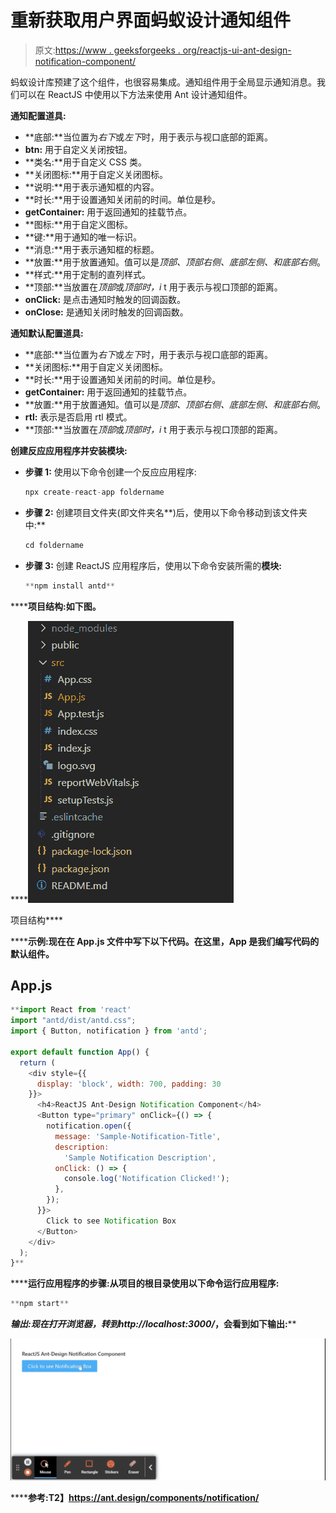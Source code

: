 # 重新获取用户界面蚂蚁设计通知组件

> 原文:[https://www . geeksforgeeks . org/reactjs-ui-ant-design-notification-component/](https://www.geeksforgeeks.org/reactjs-ui-ant-design-notification-component/)

蚂蚁设计库预建了这个组件，也很容易集成。通知组件用于全局显示通知消息。我们可以在 ReactJS 中使用以下方法来使用 Ant 设计通知组件。

**通知配置道具:**

*   **底部:**当位置为*右下*或*左下*时，用于表示与视口底部的距离。
*   **btn:** 用于自定义关闭按钮。
*   **类名:**用于自定义 CSS 类。
*   **关闭图标:**用于自定义关闭图标。
*   **说明:**用于表示通知框的内容。
*   **时长:**用于设置通知关闭前的时间。单位是秒。
*   **getContainer:** 用于返回通知的挂载节点。
*   **图标:**用于自定义图标。
*   **键:**用于通知的唯一标识。
*   **消息:**用于表示通知框的标题。
*   **放置:**用于放置通知。值可以是*顶部、顶部右侧、底部左侧、*和*底部右侧*。
*   **样式:**用于定制的直列样式。
*   **顶部:**当放置在*顶部*或*顶部时，i* t 用于表示与视口顶部的距离。
*   **onClick:** 是点击通知时触发的回调函数。
*   **onClose:** 是通知关闭时触发的回调函数。

**通知默认配置道具:**

*   **底部:**当位置为*右下*或*左下*时，用于表示与视口底部的距离。
*   **关闭图标:**用于自定义关闭图标。
*   **时长:**用于设置通知关闭前的时间。单位是秒。
*   **getContainer:** 用于返回通知的挂载节点。
*   **放置:**用于放置通知。值可以是*顶部、顶部右侧、底部左侧、*和*底部右侧*。
*   **rtl:** 表示是否启用 rtl 模式。
*   **顶部:**当放置在*顶部*或*顶部时，i* t 用于表示与视口顶部的距离。

**创建反应应用程序并安装模块:**

*   **步骤 1:** 使用以下命令创建一个反应应用程序:

    ```jsx
    npx create-react-app foldername
    ```

*   **步骤 2:** 创建项目文件夹(即文件夹名**)后，使用以下命令移动到该文件夹中:**

    ```jsx
    cd foldername
    ```

*   **步骤 3:** 创建 ReactJS 应用程序后，使用以下命令安装所需的****模块:****

    ```jsx
    **npm install antd**
    ```

******项目结构:**如下图。****

****![](img/f04ae0d8b722a9fff0bd9bd138b29c23.png)

项目结构**** 

******示例:**现在在 **App.js** 文件中写下以下代码。在这里，App 是我们编写代码的默认组件。****

## ****App.js****

```jsx
**import React from 'react'
import "antd/dist/antd.css";
import { Button, notification } from 'antd';

export default function App() {
  return (
    <div style={{
      display: 'block', width: 700, padding: 30
    }}>
      <h4>ReactJS Ant-Design Notification Component</h4>
      <Button type="primary" onClick={() => {
        notification.open({
          message: 'Sample-Notification-Title',
          description:
            'Sample Notification Description',
          onClick: () => {
            console.log('Notification Clicked!');
          },
        });
      }}>
        Click to see Notification Box
      </Button>
    </div>
  );
}**
```

******运行应用程序的步骤:**从项目的根目录使用以下命令运行应用程序:****

```jsx
**npm start**
```

******输出:**现在打开浏览器，转到***http://localhost:3000/***，会看到如下输出:****

****![](img/fd1f23299a957e9db4eabc89cf448f55.png)****

******参考:**T2】https://ant.design/components/notification/****